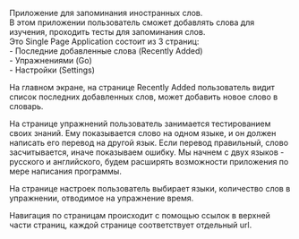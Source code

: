 Приложение для запоминания иностранных слов.   
В этом приложении пользователь сможет добавлять слова для изучения, проходить тесты для запоминания слов.  
Это Single Page Application состоит из 3 страниц:   
	- Последние добавленные слова (Recently Added)   
	- Упражнениями (Go)   
	- Настройки (Settings)

На главном экране, на странице Recently Added пользователь видит список последних добавленных слов, может добавить новое слово в словарь.   
   
На странице упражнений пользователь занимается тестированием своих знаний. Ему показывается слово на одном языке, и он должен написать его перевод на другой язык. Если перевод правильный, слово засчитывается, иначе показываем ошибку. Мы начнем с двух языков - русского и английского, будем расширять возможности приложения по мере написания программы.      
   
На странице настроек пользователь выбирает языки, количество слов в упражнении, отводимое на упражнение время.   
   
Навигация по страницам происходит с помощью ссылок в верхней части страниц, каждой странице соответствует отдельный url.   